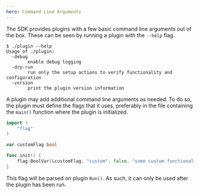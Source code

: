 ```yaml
---
hero: Command Line Arguments
---
```


The SDK provides plugins with a few basic command line arguments out of the box. These
can be seen by running a plugin with the `--help` flag. 

```
$ ./plugin --help
Usage of ./plugin:
  -debug
    	enable debug logging
  -dry-run
    	run only the setup actions to verify functionality and configuration
  -version
    	print the plugin version information
```

A plugin may add additional command line arguments as needed. To do so, the plugin must
define the flags that it uses, preferably in the file containing the `main()` function
where the plugin is initialized.

```go
import (
    "flag"
)

var customFlag bool

func init() {
    flag.BoolVar(&customFlag, "custom", false, "some custom functionality")
}
```

This flag will be parsed on plugin `Run()`. As such, it can only be used after the plugin
has been run.
